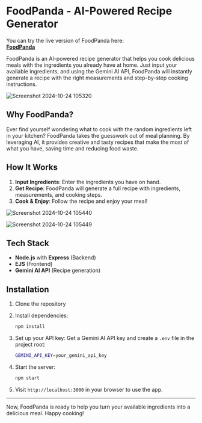 # FoodPanda - AI-Powered Recipe Generator

You can try the live version of FoodPanda here:  
**[FoodPanda](https://foodpanda-7ozw.onrender.com)**


FoodPanda is an AI-powered recipe generator that helps you cook delicious meals with the ingredients you already have at home. Just input your available ingredients, and using the Gemini AI API, FoodPanda will instantly generate a recipe with the right measurements and step-by-step cooking instructions.

![Screenshot 2024-10-24 105320](https://github.com/user-attachments/assets/3d31025b-b1bf-4223-bfee-237639846ff7)

## Why FoodPanda?

Ever find yourself wondering what to cook with the random ingredients left in your kitchen? FoodPanda takes the guesswork out of meal planning. By leveraging AI, it provides creative and tasty recipes that make the most of what you have, saving time and reducing food waste.

## How It Works

1. **Input Ingredients**: Enter the ingredients you have on hand.
2. **Get Recipe**: FoodPanda will generate a full recipe with ingredients, measurements, and cooking steps.
3. **Cook & Enjoy**: Follow the recipe and enjoy your meal!

![Screenshot 2024-10-24 105440](https://github.com/user-attachments/assets/4367d675-e1b1-4bcd-8af0-ff41d63e27df)

![Screenshot 2024-10-24 105449](https://github.com/user-attachments/assets/a96b37ec-547d-48b3-ada8-aab4b79d489a)

## Tech Stack

- **Node.js** with **Express** (Backend)
- **EJS** (Frontend)
- **Gemini AI API** (Recipe generation)

## Installation

1. Clone the repository

  
2. Install dependencies:
   ```bash
   npm install
   ```

3. Set up your API key:
   Get a Gemini AI API key and create a `.env` file in the project root:
     ```bash
     GEMINI_API_KEY=your_gemini_api_key
     ```

4. Start the server:
   ```bash
   npm start
   ```

5. Visit `http://localhost:3000` in your browser to use the app.

---

Now, FoodPanda is ready to help you turn your available ingredients into a delicious meal. Happy cooking!
